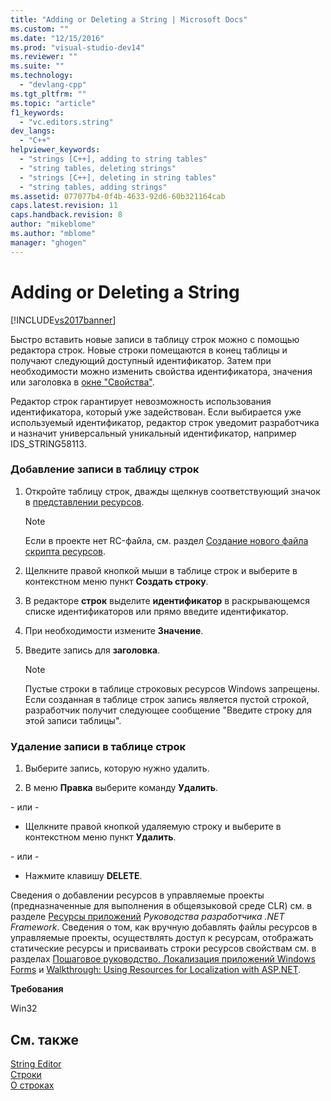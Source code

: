 ```yaml
---
title: "Adding or Deleting a String | Microsoft Docs"
ms.custom: ""
ms.date: "12/15/2016"
ms.prod: "visual-studio-dev14"
ms.reviewer: ""
ms.suite: ""
ms.technology: 
  - "devlang-cpp"
ms.tgt_pltfrm: ""
ms.topic: "article"
f1_keywords: 
  - "vc.editors.string"
dev_langs: 
  - "C++"
helpviewer_keywords: 
  - "strings [C++], adding to string tables"
  - "string tables, deleting strings"
  - "strings [C++], deleting in string tables"
  - "string tables, adding strings"
ms.assetid: 077077b4-0f4b-4633-92d6-60b321164cab
caps.latest.revision: 11
caps.handback.revision: 8
author: "mikeblome"
ms.author: "mblome"
manager: "ghogen"
---
```

# Adding or Deleting a String
[!INCLUDE[vs2017banner](../assembler/inline/includes/vs2017banner.md)]

Быстро вставить новые записи в таблицу строк можно с помощью редактора строк.  Новые строки помещаются в конец таблицы и получают следующий доступный идентификатор.  Затем при необходимости можно изменить свойства идентификатора, значения или заголовка в [окне "Свойства"](../Topic/Properties%20Window.md).  
  
 Редактор строк гарантирует невозможность использования идентификатора, который уже задействован.  Если выбирается уже используемый идентификатор, редактор строк уведомит разработчика и назначит универсальный уникальный идентификатор, например IDS\_STRING58113.  
  
### Добавление записи в таблицу строк  
  
1.  Откройте таблицу строк, дважды щелкнув соответствующий значок в [представлении ресурсов](../windows/resource-view-window.md).  
  
    > [!NOTE]
    >  Если в проекте нет RC\-файла, см. раздел [Создание нового файла скрипта ресурсов](../windows/how-to-create-a-resource-script-file.md).  
  
2.  Щелкните правой кнопкой мыши в таблице строк и выберите в контекстном меню пункт **Создать строку**.  
  
3.  В редакторе **строк** выделите **идентификатор** в раскрывающемся списке идентификаторов или прямо введите идентификатор.  
  
4.  При необходимости измените **Значение**.  
  
5.  Введите запись для **заголовка**.  
  
    > [!NOTE]
    >  Пустые строки в таблице строковых ресурсов Windows запрещены.  Если созданная в таблице строк запись является пустой строкой, разработчик получит следующее сообщение "Введите строку для этой записи таблицы".  
  
### Удаление записи в таблице строк  
  
1.  Выберите запись, которую нужно удалить.  
  
2.  В меню **Правка** выберите команду **Удалить**.  
  
 \- или \-  
  
-   Щелкните правой кнопкой удаляемую строку и выберите в контекстном меню пункт **Удалить**.  
  
 \- или \-  
  
-   Нажмите клавишу **DELETE**.  
  
 Сведения о добавлении ресурсов в управляемые проекты \(предназначенные для выполнения в общеязыковой среде CLR\) см. в разделе [Ресурсы приложений](../Topic/Resources%20in%20Desktop%20Apps.md) *Руководства разработчика .NET Framework*. Сведения о том, как вручную добавлять файлы ресурсов в управляемые проекты, осуществлять доступ к ресурсам, отображать статические ресурсы и присваивать строки ресурсов свойствам см. в разделах [Пошаговое руководство. Локализация приложений Windows Forms](http://msdn.microsoft.com/ru-ru/9a96220d-a19b-4de0-9f48-01e5d82679e5) и [Walkthrough: Using Resources for Localization with ASP.NET](../Topic/Walkthrough:%20Using%20Resources%20for%20Localization%20with%20ASP.NET.md).  
  
 **Требования**  
  
 Win32  
  
## См. также  
 [String Editor](../mfc/string-editor.md)   
 [Строки](_win32_Strings)   
 [О строках](_win32_About_Strings_cpp)